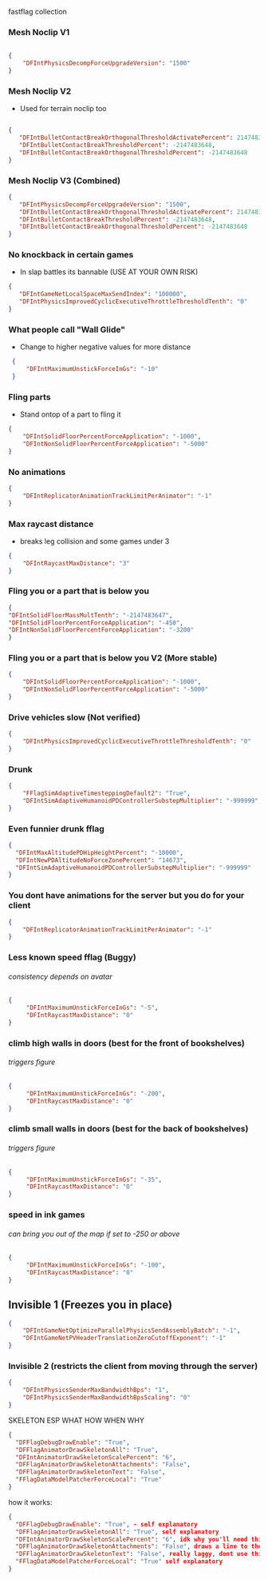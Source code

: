 fastflag collection

### Mesh Noclip V1
```json

{
    "DFIntPhysicsDecompForceUpgradeVersion": "1500"
}
```
### Mesh Noclip V2

- Used for terrain noclip too
```json

{
   "DFIntBulletContactBreakOrthogonalThresholdActivatePercent": 2147483647,
   "DFIntBulletContactBreakThresholdPercent": -2147483648,
   "DFIntBulletContactBreakOrthogonalThresholdPercent": -2147483648
}
```
### Mesh Noclip V3 (Combined)
```json
{
   "DFIntPhysicsDecompForceUpgradeVersion": "1500",
   "DFIntBulletContactBreakOrthogonalThresholdActivatePercent": 2147483647,
   "DFIntBulletContactBreakThresholdPercent": -2147483648,
   "DFIntBulletContactBreakOrthogonalThresholdPercent": -2147483648
}
```
### No knockback in certain games
- In slap battles its bannable (USE AT YOUR OWN RISK)
```json
{
   "DFIntGameNetLocalSpaceMaxSendIndex": "100000",
   "DFIntPhysicsImprovedCyclicExecutiveThrottleThresholdTenth": "0"
}
```
### What people call "Wall Glide"
- Change to higher negative values for more distance
```json
 {
     "DFIntMaximumUnstickForceInGs": "-10"
 }
```
### Fling parts
- Stand ontop of a part to fling it
```json
{
    "DFIntSolidFloorPercentForceApplication": "-1000",
    "DFIntNonSolidFloorPercentForceApplication": "-5000"
}
```
### No animations
```json
{
    "DFIntReplicatorAnimationTrackLimitPerAnimator": "-1"
}
```
### Max raycast distance
- breaks leg collision and some games under 3
```json
{
    "DFIntRaycastMaxDistance": "3"
}
```
### Fling you or a part that is below you
```json
{
"DFIntSolidFloorMassMultTenth": "-2147483647",
"DFIntSolidFloorPercentForceApplication": "-450",
"DFIntNonSolidFloorPercentForceApplication": "-3200"
}
```
### Fling you or a part that is below you V2 (More stable)
```json
{
    "DFIntSolidFloorPercentForceApplication": "-1000",
    "DFIntNonSolidFloorPercentForceApplication": "-5000"
}
```
### Drive vehicles slow (Not verified)
```json
{
    "DFIntPhysicsImprovedCyclicExecutiveThrottleThresholdTenth": "0"
}
```
### Drunk
```json
{
    "FFlagSimAdaptiveTimesteppingDefault2": "True",
    "DFIntSimAdaptiveHumanoidPDControllerSubstepMultiplier": "-999999",
}
```
### Even funnier drunk fflag
```json
{
  "DFIntMaxAltitudePDHipHeightPercent": "-10000",
  "DFIntNewPDAltitudeNoForceZonePercent": "14673",
  "DFIntSimAdaptiveHumanoidPDControllerSubstepMultiplier": "-999999"
}
```
### You dont have animations for the server but you do for your client
```json
{
    "DFIntReplicatorAnimationTrackLimitPerAnimator": "-1"
}
```
### Less known speed fflag (Buggy)
###### consistency depends on avatar
```json
{
     "DFIntMaximumUnstickForceInGs": "-5",
     "DFIntRaycastMaxDistance": "0"
}
```
###  climb high walls in doors (best for the front of bookshelves)
###### triggers figure
``` json
{
     "DFIntMaximumUnstickForceInGs": "-200",
     "DFIntRaycastMaxDistance": "0"
}
```
###  climb small walls in doors (best for the back of bookshelves)
###### triggers figure
``` json
{
     "DFIntMaximumUnstickForceInGs": "-35",
     "DFIntRaycastMaxDistance": "0"
}
```
### speed in ink games
###### can bring you out of the map if set to -250 or above
```json
{
     "DFIntMaximumUnstickForceInGs": "-100",
     "DFIntRaycastMaxDistance": "0"
}
```
## Invisible 1 (Freezes you in place)
```json
{
    "DFIntGameNetOptimizeParallelPhysicsSendAssemblyBatch": "-1",
    "DFIntGameNetPVHeaderTranslationZeroCutoffExponent": "-1"
}
```
### Invisible 2 (restricts the client from moving through the server)
```json
{
    "DFIntPhysicsSenderMaxBandwidthBps": "1",
    "DFIntPhysicsSenderMaxBandwidthBpsScaling": "0"
}
```
SKELETON ESP WHAT HOW WHEN WHY
```json
{
  "DFFlagDebugDrawEnable": "True",
  "DFFlagAnimatorDrawSkeletonAll": "True",
  "DFIntAnimatorDrawSkeletonScalePercent": "6",
  "DFFlagAnimatorDrawSkeletonAttachments": "False",
  "DFFlagAnimatorDrawSkeletonText": "False",
  "FFlagDataModelPatcherForceLocal": "True"
}
```

how it works:
```json
{
  "DFFlagDebugDrawEnable": "True", - self explanatory
  "DFFlagAnimatorDrawSkeletonAll": "True", self explanatory
  "DFIntAnimatorDrawSkeletonScalePercent": "6", idk why you'll need this but dont remove it just incase
  "DFFlagAnimatorDrawSkeletonAttachments": "False", draws a line to the shortest path of the animation constraints from the bones
  "DFFlagAnimatorDrawSkeletonText": "False", really laggy, dont use this
  "FFlagDataModelPatcherForceLocal": "True" self explanatory
}
```
